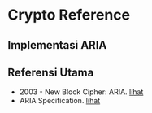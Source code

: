 # Crypto Reference

## Implementasi ARIA

## Referensi Utama

* 2003 - New Block Cipher: ARIA. [lihat](2003.kwon_kim_park_sung_sohn_song_yeom_yoon_lee_lee-chee_han_hong.pdf)
* ARIA Specification. [lihat](aria-specification.pdf)